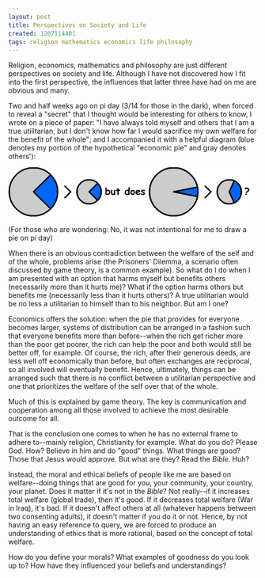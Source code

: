 ```yaml
---
layout: post
title: Perspectives on Society and Life
created: 1207114401
tags: religion mathematics economics life philosophy
---
```

Religion, economics, mathematics and philosophy are just different perspectives on society and life. Although I have not discovered how I fit into the first perspective, the influences that latter three have had on me are obvious and many.

Two and half weeks ago on pi day (3/14 for those in the dark), when forced to reveal a "secret" that I thought would be interesting for others to know, I wrote on a piece of paper: "I have always told myself and others that I am a true utilitarian, but I don't know how far I would sacrifice my own welfare for the benefit of the whole"; and I accompanied it with a helpful diagram (blue denotes my portion of the hypothetical "economic pie" and gray denotes others'):

<img src="/uploads/economicpie.png" />

(For those who are wondering: No, it was not intentional for me to draw a pie on pi day)

When there is an obvious contradiction between the welfare of the self and of the whole, problems arise (the Prisoners' Dilemma, a scenario often discussed by game theory, is a common example). So what do I do when I am presented with an option that harms myself but benefits others (necessarily more than it hurts me)? What if the option harms others but benefits me (necessarily less than it hurts others)? A true utilitarian would be no less a utilitarian to himself than to his neighbor. But am I one?

Economics offers the solution: when the pie that provides for everyone becomes larger, systems of distribution can be arranged in a fashion such that everyone benefits more than before--when the rich get richer more than the poor get poorer, the rich can help the poor and both would still be better off, for example. Of course, the rich, after their generous deeds, are less well off economically than before, but often exchanges are reciprocal, so all involved will eventually benefit. Hence, ultimately, things can be arranged such that there is no conflict between a utilitarian perspective and one that prioritizes the welfare of the self over that of the whole.

Much of this is explained by game theory. The key is communication and cooperation among all those involved to achieve the most desirable outcome for all.

That is the conclusion one comes to when he has no external frame to adhere to--mainly religion, Christianity for example. What do you do? Please God. How? Believe in him and do "good" things. What things are good? Those that Jesus would approve. But what are they? Read the <i>Bible</i>. Huh?

Instead, the moral and ethical beliefs of people like me are based on welfare--doing things that are good for you, your community, your country, your planet. Does it matter if it's not in the <i>Bible</i>? Not really--if it increases total welfare (global trade), then it's good. If it decreases total welfare (War in Iraq), it's bad. If it doesn't affect others at all (whatever happens between two consenting adults), it doesn't matter if you do it or not. Hence, by not having an easy reference to query, we are forced to produce an understanding of ethics that is more rational, based on the concept of total welfare.

How do you define your morals? What examples of goodness do you look up to? How have they influenced your beliefs and understandings?
